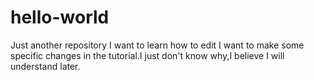 # hello-world
Just another repository
I want to learn how to edit
I want to make some specific changes in the tutorial.I just don't know why,I believe I will understand later.
